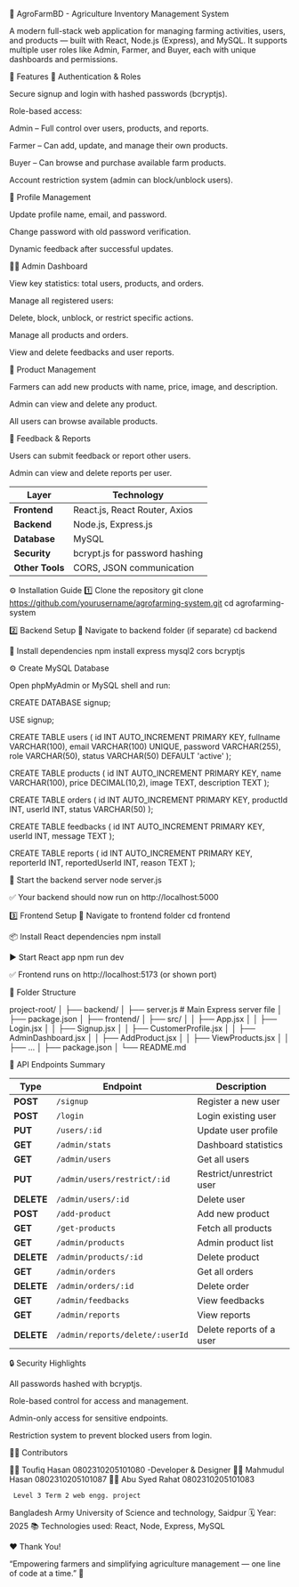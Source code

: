 🌾 AgroFarmBD - Agriculture Inventory Management System

A modern full-stack web application for managing farming activities, users, and products — built with React, Node.js (Express), and MySQL.
It supports multiple user roles like Admin, Farmer, and Buyer, each with unique dashboards and permissions.

🚀 Features
👥 Authentication & Roles

Secure signup and login with hashed passwords (bcryptjs).

Role-based access:

Admin – Full control over users, products, and reports.

Farmer – Can add, update, and manage their own products.

Buyer – Can browse and purchase available farm products.

Account restriction system (admin can block/unblock users).

👤 Profile Management

Update profile name, email, and password.

Change password with old password verification.

Dynamic feedback after successful updates.

🧑‍💼 Admin Dashboard

View key statistics: total users, products, and orders.

Manage all registered users:

Delete, block, unblock, or restrict specific actions.

Manage all products and orders.

View and delete feedbacks and user reports.

🌿 Product Management

Farmers can add new products with name, price, image, and description.

Admin can view and delete any product.

All users can browse available products.

💬 Feedback & Reports

Users can submit feedback or report other users.

Admin can view and delete reports per user.





| Layer           | Technology                     |
| --------------- | ------------------------------ |
| **Frontend**    | React.js, React Router, Axios  |
| **Backend**     | Node.js, Express.js            |
| **Database**    | MySQL                          |
| **Security**    | bcrypt.js for password hashing |
| **Other Tools** | CORS, JSON communication       |




⚙️ Installation Guide
1️⃣ Clone the repository
git clone https://github.com/yourusername/agrofarming-system.git
cd agrofarming-system

2️⃣ Backend Setup
📁 Navigate to backend folder (if separate)
cd backend

🧩 Install dependencies
npm install express mysql2 cors bcryptjs

⚙️ Create MySQL Database

Open phpMyAdmin or MySQL shell and run:

CREATE DATABASE signup;

USE signup;

CREATE TABLE users (
  id INT AUTO_INCREMENT PRIMARY KEY,
  fullname VARCHAR(100),
  email VARCHAR(100) UNIQUE,
  password VARCHAR(255),
  role VARCHAR(50),
  status VARCHAR(50) DEFAULT 'active'
);

CREATE TABLE products (
  id INT AUTO_INCREMENT PRIMARY KEY,
  name VARCHAR(100),
  price DECIMAL(10,2),
  image TEXT,
  description TEXT
);

CREATE TABLE orders (
  id INT AUTO_INCREMENT PRIMARY KEY,
  productId INT,
  userId INT,
  status VARCHAR(50)
);

CREATE TABLE feedbacks (
  id INT AUTO_INCREMENT PRIMARY KEY,
  userId INT,
  message TEXT
);

CREATE TABLE reports (
  id INT AUTO_INCREMENT PRIMARY KEY,
  reporterId INT,
  reportedUserId INT,
  reason TEXT
);





🧠 Start the backend server
node server.js


✅ Your backend should now run on
http://localhost:5000



3️⃣ Frontend Setup
📁 Navigate to frontend folder
cd frontend

📦 Install React dependencies
npm install

▶️ Start React app
npm run dev


✅ Frontend runs on
http://localhost:5173
 (or shown port)




🌈 Folder Structure


project-root/
│
├── backend/
│   ├── server.js          # Main Express server file
│   ├── package.json
│
├── frontend/
│   ├── src/
│   │   ├── App.jsx
│   │   ├── Login.jsx
│   │   ├── Signup.jsx
│   │   ├── CustomerProfile.jsx
│   │   ├── AdminDashboard.jsx
│   │   ├── AddProduct.jsx
│   │   ├── ViewProducts.jsx
│   │   ├── ...
│   ├── package.json
│
└── README.md


🧩 API Endpoints Summary

| Type       | Endpoint                        | Description              |
| ---------- | ------------------------------- | ------------------------ |
| **POST**   | `/signup`                       | Register a new user      |
| **POST**   | `/login`                        | Login existing user      |
| **PUT**    | `/users/:id`                    | Update user profile      |
| **GET**    | `/admin/stats`                  | Dashboard statistics     |
| **GET**    | `/admin/users`                  | Get all users            |
| **PUT**    | `/admin/users/restrict/:id`     | Restrict/unrestrict user |
| **DELETE** | `/admin/users/:id`              | Delete user              |
| **POST**   | `/add-product`                  | Add new product          |
| **GET**    | `/get-products`                 | Fetch all products       |
| **GET**    | `/admin/products`               | Admin product list       |
| **DELETE** | `/admin/products/:id`           | Delete product           |
| **GET**    | `/admin/orders`                 | Get all orders           |
| **DELETE** | `/admin/orders/:id`             | Delete order             |
| **GET**    | `/admin/feedbacks`              | View feedbacks           |
| **GET**    | `/admin/reports`                | View reports             |
| **DELETE** | `/admin/reports/delete/:userId` | Delete reports of a user |




🔒 Security Highlights

All passwords hashed with bcryptjs.

Role-based control for access and management.

Admin-only access for sensitive endpoints.

Restriction system to prevent blocked users from login.



🧑‍💻 Contributors

👨‍💻 Toufiq Hasan 
    0802310205101080                             -Developer & Designer
👨‍💻 Mahmudul Hasan
    0802310205101087
👨‍💻 Abu Syed Rahat
    0802310205101083

 
     Level 3 Term 2 web engg. project  
Bangladesh Army University of Science and technology, Saidpur
🗓️ Year: 2025
📚 Technologies used: React, Node, Express, MySQL




❤️ Thank You!

“Empowering farmers and simplifying agriculture management — one line of code at a time.” 🌿
